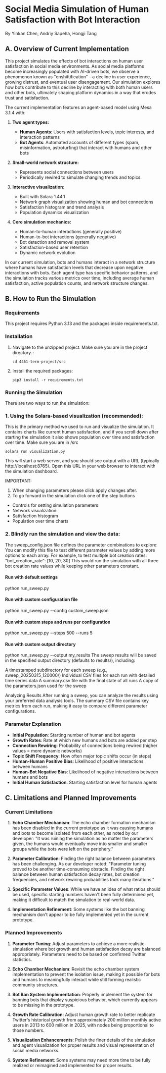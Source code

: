 # Social Media Simulation of Human Satisfaction with Bot Interaction

By Yinkan Chen, Andriy Sapeha, Hongji Tang

## A. Overview of Current Implementation

This project simulates the effects of bot interactions on human user satisfaction in social media environments. As social media platforms become increasingly populated with AI-driven bots, we observe a phenomenon known as "enshittification" - a decline in user experience, growing distrust, and eventual user disengagement. Our simulation explores how bots contribute to this decline by interacting with both human users and other bots, ultimately shaping platform dynamics in a way that erodes trust and satisfaction.

The current implementation features an agent-based model using Mesa 3.1.4 with:

1. **Two agent types:**

   - **Human Agents**: Users with satisfaction levels, topic interests, and interaction patterns
   - **Bot Agents**: Automated accounts of different types (spam, misinformation, astroturfing) that interact with humans and other bots

2. **Small-world network structure:**

   - Represents social connections between users
   - Periodically rewired to simulate changing trends and topics

3. **Interactive visualization:**

   - Built with Solara 1.44.1
   - Network graph visualization showing human and bot connections
   - Satisfaction histogram and trend analysis
   - Population dynamics visualization

4. **Core simulation mechanics:**
   - Human-to-human interactions (generally positive)
   - Human-to-bot interactions (generally negative)
   - Bot detection and removal system
   - Satisfaction-based user retention
   - Dynamic network evolution

In our current simulation, bots and humans interact in a network structure where humans have satisfaction levels that decrease upon negative interactions with bots. Each agent type has specific behavior patterns, and the simulation tracks various metrics over time, including average human satisfaction, active population counts, and network structure changes.

## B. How to Run the Simulation

### Requirements

This project requires Python 3.13 and the packages inside requirements.txt.

### Installation

1. Navigate to the unzipped project. Make sure you are in the project directory. :

   ```
   cd 4461-term-project/src
   ```

2. Install the required packages:
   ```
   pip3 install -r requirements.txt
   ```

### Running the Simulation

There are two ways to run the simulation:

### 1. Using the Solara-based visualization (recommended):

This is the primary method we used to run and visualize the simulation. It contains charts like current human satisfaction, and if you scroll down after starting the simulation it also shows population over time and satisfaction over time.
Make sure you are in /src

```
solara run visualization.py
```

This will start a web server, and you should see output with a URL (typically http://localhost:8765). Open this URL in your web browser to interact with the simulation dashboard.

IMPORTANT:

1. When changing parameters please click apply changes after.
2. To go forward in the simulation click one of the step buttons

- Controls for setting simulation parameters
- Network visualization
- Satisfaction histogram
- Population over time charts

### 2. Blindly run the simulation and view the data:

The sweep_config.json file defines the parameter combinations to explore:
You can modify this file to test different parameter values by adding more options to each array. For example, to test multiple bot creation rates:
"bot_creation_rate": [10, 20, 30]
This would run the simulation with all three bot creation rate values while keeping other parameters constant.

#### Run with default settings

python run_sweep.py

#### Run with custom configuration file

python run_sweep.py --config custom_sweep.json

#### Run with custom steps and runs per configuration

python run_sweep.py --steps 500 --runs 5

#### Run with custom output directory

python run_sweep.py --output my_results
The sweep results will be saved in the specified output directory (defaults to results/), including:

A timestamped subdirectory for each sweep (e.g., sweep_20250315_120000/)
Individual CSV files for each run with detailed time series data
A summary.csv file with the final state of all runs
A copy of the parameters.json used for the sweep

Analyzing Results
After running a sweep, you can analyze the results using your preferred data analysis tools. The summary CSV file contains key metrics from each run, making it easy to compare different parameter configurations.

### Parameter Explanation

- **Initial Population**: Starting number of human and bot agents
- **Growth Rates**: Rate at which new humans and bots are added per step
- **Connection Rewiring**: Probability of connections being rewired (higher values = more dynamic networks)
- **Topic Shift Frequency**: How often major topic shifts occur (in steps)
- **Human-Human Positive Bias**: Likelihood of positive interactions between humans
- **Human-Bot Negative Bias**: Likelihood of negative interactions between humans and bots
- **Initial Human Satisfaction**: Starting satisfaction level for human agents

## C. Limitations and Planned Improvements

### Current Limitations

1. **Echo Chamber Mechanism**: The echo chamber formation mechanism has been disabled in the current prototype as it was causing humans and bots to become isolated from each other, as noted by our developer: "It was ruining the simulation as no matter the parameters given, the humans would eventually move into smaller and smaller groups while the bots were left on the periphery."

2. **Parameter Calibration**: Finding the right balance between parameters has been challenging. As our developer noted: "Parameter tuning proved to be another time-consuming obstacle. Finding the right balance between human satisfaction decay rates, bot creation frequencies, and network rewiring probabilities took many iterations."

3. **Specific Parameter Values**: While we have an idea of what ratios should be used, specific starting numbers haven't been fully determined yet, making it difficult to match the simulation to real-world data.

4. **Implementation Refinement**: Some systems like the bot banning mechanism don't appear to be fully implemented yet in the current prototype.

### Planned Improvements

1. **Parameter Tuning**: Adjust parameters to achieve a more realistic simulation where bot growth and human satisfaction decay are balanced appropriately. Parameters need to be based on confirmed Twitter statistics.

2. **Echo Chamber Mechanism**: Revisit the echo chamber system implementation to prevent the isolation issue, making it possible for bots and humans to meaningfully interact while still forming realistic community structures.

3. **Bot Ban System Implementation**: Properly implement the system for banning bots that display suspicious behavior, which currently appears to be missing in the prototype.

4. **Growth Rate Calibration**: Adjust human growth rate to better replicate Twitter's historical growth from approximately 200 million monthly active users in 2013 to 600 million in 2025, with nodes being proportional to those numbers.

5. **Visualization Enhancements**: Polish the finer details of the simulation and agent visualization for proper results and visual representation of social media networks.

6. **System Refinement**: Some systems may need more time to be fully realized or reimagined and implemented for proper results.
